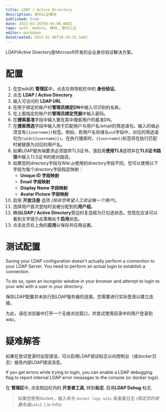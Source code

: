 ```yaml
---
title: LDAP / Active Directory
description: 身份认证模块
published: true
date: 2023-03-16T08:45:00.000Z
tags: auth, module, 模块, 身份认证
editor: markdown
dateCreated: 2023-01-08T10:34:25.546Z
---
```


LDAP/Active Directory是Microsoft开发的企业身份验证解决方案。

# 配置

1. 在您wiki的 **管理区**中，点击左侧导航栏中的 **身份验证**。
1. 点击 **LDAP / Active Directory**.
1. 输入可访问的 **LDAP URL**
1. 在用于绑定的账户的**管理员绑定DN**中输入可识别的名称。
1. 在上面指定的账户的**管理员绑定凭据**中输入密码。
1. 在**搜索基准**字段中输入要在其中搜索用户的基准DN。
1. 在**搜索筛选**字段中输入用于匹配用户与用户名/email的筛选语句。输入的值必须含有`{{username}}`标签。例如，若用户名存储与`uid`字段中，对应的筛选语句为`(uid={{username}})`。在执行搜索时，`{{username}}`标签将在执行匹配时被替换为对应的用户名。
1. 如果LDAP服务端要求必须提供TLS证书，请启用**使用TLS**选项并在**TLS证书路径**中输入TLS证书的绝对路径。
1. 如果您的directory字段与Wiki.js使用的directory字段不同，您可以使用以下字段为每个directory字段指定映射：
	- **Unique ID 字段映射**
  	- **Email 字段映射**
  	- **Display Name 字段映射**
  	- **Avatar Picture 字段映射**
1. 启用 **开放注册** 选项 *(除非您希望人工验证每一个用户)*。
1. 选择用户首次登陆时会被分配到的**用户组**。
1. 确保**LDAP / Active Directory**旁边的复选框为已勾选状态。您现在应该可以看到文字提示此策略处于**启用**状态。
1. 点击此页右上角的**应用**以保存并应用设置。

# 测试配置

Saving your LDAP configuration doesn't actually perform a connection to your LDAP Server. You need to perform an actual login to establish a connection.

To do so, open an incognito window in your browser and attempt to login to your wiki with a user in your directory.

保存LDAP配置并未执行到LDAP服务器的连接。您需要进行实际登录以建立连接。

为此，请在浏览器中打开一个无痕浏览窗口，并尝试使用目录中的用户登录到wiki。

# 疑难解答
如果在尝试登录时出现错误，可以启用LDAP调试标志以向控制台（或docker日志）报告内部LDAP错误消息。

If you get errors while trying to login, you can enable a LDAP debugging flag to report internal LDAP error messages to the console (or docker logs).

在 **管理区**中, 点击侧边栏内的 **开发者工具**, 转到**标志**. 启用**LDAP Debug** 标志.

> 如果您使用docker，输入命令 `docker logs wiki` 来查看日志 *(假定您的容器名是`wiki`)*. 
{.is-info}

